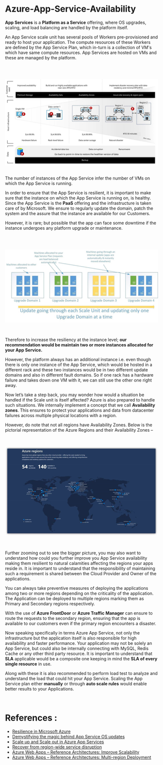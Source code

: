 # Azure-App-Service-Availability

**App Services** is a **Platform as a Service** offering, where OS upgrades, scaling, and load balancing are handled by the platform itself.
 
An App Service scale unit has several pools of Workers pre-provisioned and ready to host your application. The compute resources of these Workers are defined by the App Service Plan, which in-turn is a collection of VM's which have same compute resources. App Services are hosted on VMs and these are managed by the platform.

<br />
<br />


![overview](./media/overview.png) 

<br />
The number of instances of the App Service infer the number of VMs on which the App Service is running.
 
In order to ensure that the App Service is resilient, it is important to make sure that the instance on which the App Service is running on, is healthy. Since the App Service is the **PaaS** offering and the infrastructure is taken care of by Microsoft. We ensure to regularly update the domain, patch the system and the assure that the instance are available for our Customers.
 
However, it is rare; but possible that the app can face some downtime if the instance undergoes any platform upgrade or maintenance.

<br />
<br />

![Upgrade Domains](./media/update.png)

<br />

Therefore to increase the resiliency at the instance level; **our recommendation would be maintain two or more instances allocated for your App Service.** 
 
However, the platform always has an additional instance i.e. even though there is only one instance of the App Service, which would be hosted in a different rack and these two instances would be in two different update domains and also in different fault domains. So if one rack has a hardware failure and takes down one VM with it, we can still use the other one right away. 
  
Now let’s take a step back, you may wonder how would a situation be handled if the Scale unit is itself affected? Azure is also prepared to handle such situations. We internally implement a concept that we call **Availability zones**. This ensures to protect your applications and data from datacenter failures across multiple physical locations with a region.
 
However, do note that not all regions have Availability Zones. Below is the pictorial representation of the Azure Regions and their Availability Zones – 

<br />

![Azure Regions](./media/azureRegions.png)

<br />

Further zooming out to see the bigger picture, you may also want to understand how could you further improve you App Service availability making them resilient to natural calamities affecting the regions your apps reside in.
It is important to understand that the responsibility of maintaining such a requirement is shared between the Cloud Provider and Owner of the applications.
 
You can always take preventive measures of deploying the applications among two or more regions depending on the criticality of the application. The Application can be deployed to multiple regions marking them as Primary and Secondary regions respectively. 


With the use of **Azure FrontDoor** or **Azure Traffic Manager** can ensure to route the requests to the secondary region, ensuring that the app is available to our customers even if the primary region encounters a disaster.
  
Now speaking specifically in terms Azure App Service, not only the infrastructure but the application itself is also responsible for high availability and faster performance. Your application may not be solely an App Service, but could also be internally connecting with MySQL, Redis Cache or any other third party resource. It is important to understand that **SLA** applicable would be a composite one keeping in mind the **SLA of every single resource** in use.
 
Along with these it is also recommended to perform load test to analyze and understand the load that could hit your App Service. Scaling the App Service plan either **manually** or through **auto scale rules** would enable better results to your Applications.

<br />


# References :

* [Resilience in Microsoft Azure](https://azure.microsoft.com/mediahandler/files/resourcefiles/resilience-in-azure-whitepaper/Resilience%20in%20Azure.pdf)
* [Demystifying the magic behind App Service OS updates](https://azure.github.io/AppService/2018/01/18/Demystifying-the-magic-behind-App-Service-OS-updates.html)
* [Scale up and Scale out  in Azure App Services](https://azure.microsoft.com/en-in/blog/scaling-up-and-scaling-out-in-windows-azure-web-sites/)
* [Recover from region-wide service disruption](https://docs.microsoft.com/en-us/azure/architecture/resiliency/recovery-loss-azure-region#app-service)
* [Azure Web Apps – Reference Architectures: Improve Scalability](https://docs.microsoft.com/en-us/azure/architecture/reference-architectures/app-service-web-app/scalable-web-app)
* [Azure Web Apps – Reference Architectures: Multi-region Deployment](https://docs.microsoft.com/en-us/azure/architecture/reference-architectures/app-service-web-app/multi-region)
